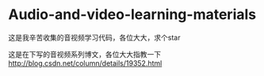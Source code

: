 # Audio-and-video-learning-materials

这是我辛苦收集的音视频学习代码，各位大大，求个star

这是在下写的音视频系列博文，各位大大指教一下
http://blog.csdn.net/column/details/19352.html
